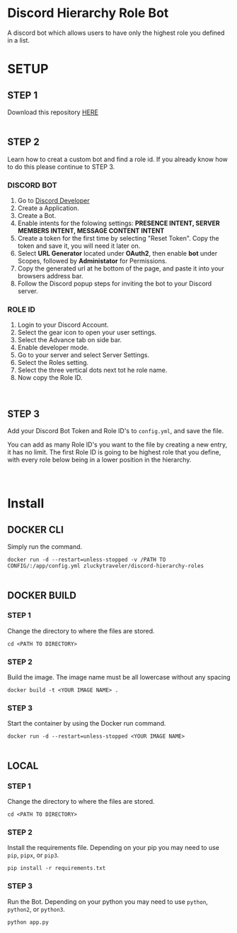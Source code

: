 # **Discord Hierarchy Role Bot**
A discord bot which allows users to have only the highest role you defined in a list.

# **SETUP**

## **STEP 1**

Download this repository [HERE](https://github.com/zluckytraveler/discord-hierarchy-roles/archive/refs/heads/main.zip) 
<br />
<br />
## **STEP 2**
Learn how to creat a custom bot and find a role id. If you already know how to do this please continue to STEP 3.

### **DISCORD BOT** 
1. Go to [Discord Developer](https://discord.com/developers)
2. Create a Application.
3. Create a Bot.
4. Enable intents for the folowing settings: **PRESENCE INTENT, SERVER MEMBERS INTENT, MESSAGE CONTENT INTENT**
5. Create a token for the first time by selecting "Reset Token". Copy the token and save it, you will need it later on.
6. Select **URL Generator** located under **OAuth2**, then enable **bot** under Scopes, followed by **Administator** for Permissions.
7. Copy the generated url at he bottom of the page, and paste it into your browsers address bar.
8. Follow the Discord popup steps for inviting the bot to your Discord server.

### **ROLE ID**
1. Login to your Discord Account.
2. Select the gear icon to open your user settings.
3. Select the Advance tab on side bar.
4. Enable developer mode.
5. Go to your server and select Server Settings.
6. Select the Roles setting.
7. Select the three vertical dots next tot he role name.
8. Now copy the Role ID.  
<br />

## **STEP 3**
Add your Discord Bot Token and Role ID's to `config.yml`, and save the file.

You can add as many Role ID's you want to the file by creating a new entry, it has no limit. The first Role ID is going to be highest role that you define, with every role below being in a lower position in the hierarchy.
<br />
<br />
<br />
# **Install**

## **DOCKER CLI**

Simply run the command.

```docker run -d --restart=unless-stopped -v /PATH TO CONFIG/:/app/config.yml zluckytraveler/discord-hierarchy-roles```
<br />
<br />
## **DOCKER BUILD**

### STEP 1
Change the directory to where the files are stored.

```cd <PATH TO DIRECTORY>```

### STEP 2
Build the image. The image name must be all lowercase without any spacing

```docker build -t <YOUR IMAGE NAME> .```

### STEP 3
Start the container by using the Docker run command.

```docker run -d --restart=unless-stopped <YOUR IMAGE NAME>```
<br />
<br />
## **LOCAL**

### STEP 1

Change the directory to where the files are stored.

```cd <PATH TO DIRECTORY>```

### STEP 2

Install the requirements file. Depending on your pip you may need to use `pip`, `pipx`, or `pip3`.

```pip install -r requirements.txt```


### STEP 3

Run the Bot. Depending on your python you may need to use `python`, `python2`, or `python3`.

```python app.py```
